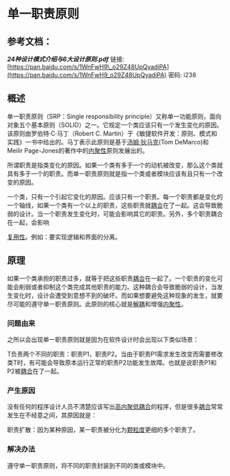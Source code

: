 # 单一职责原则

## 参考文档：

_**24种设计模式介绍与6大设计原则.pdf**_   链接: [https://pan.baidu.com/s/1WnFwH9\_o29Z48UpQyadiPA](https://pan.baidu.com/s/1WnFwH9_o29Z48UpQyadiPA) 密码: i238

## 概述

单一职责原则（SRP：Single responsibility principle）又称单一功能原则，面向对象五个基本原则（SOLID）之一。它规定一个类应该只有一个发生变化的原因。该原则由罗伯特·C·马丁（Robert C. Martin）于《敏捷软件开发：原则、模式和实践》一书中给出的。马丁表示此原则是基于[汤姆·狄马克](https://baike.baidu.com/item/汤姆·狄马克/284013)\(Tom DeMarco\)和Meilir Page-Jones的著作中的[内聚性](https://baike.baidu.com/item/内聚性/4973441)原则发展出的。

所谓职责是指类变化的原因。如果一个类有多于一个的动机被改变，那么这个类就具有多于一个的职责。而单一职责原则就是指一个类或者模块应该有且只有一个改变的原因。

一个类，只有一个引起它变化的原因。应该只有一个职责。每一个职责都是变化的一个轴线，如果一个类有一个以上的职责，这些职责就[耦合](https://baike.baidu.com/item/耦合/2821124)在了一起。这会导致脆弱的设计。当一个职责发生变化时，可能会影响其它的职责。另外，多个职责耦合在一起，会影响

[复用性](https://baike.baidu.com/item/复用性/12719815)。例如：要实现逻辑和界面的分离。

## 原理

如果一个类承担的职责过多，就等于把这些职责[耦合](https://baike.baidu.com/item/耦合/2821124)在一起了。一个职责的变化可能会削弱或者抑制这个类完成其他职责的能力。这种耦合会导致脆弱的设计，当发生变化时，设计会遭受到意想不到的破坏。而如果想要避免这种现象的发生，就要尽可能的遵守单一职责原则。此原则的核心就是[解耦](https://baike.baidu.com/item/解耦)和增强[内聚性](https://baike.baidu.com/item/内聚性/4973441)。

### 问题由来

之所以会出现单一职责原则就是因为在软件设计时会出现以下类似场景：

T负责两个不同的职责：职责P1，职责P2。当由于职责P1需求发生改变而需要修改类T时，有可能会导致原本运行正常的职责P2功能发生故障。也就是说职责P1和P2被[耦合](https://baike.baidu.com/item/耦合/2821124)在了一起。

### 产生原因

没有任何的程序设计人员不清楚应该写出[高内聚低耦合](https://baike.baidu.com/item/高内聚低耦合/5227009)的程序，但是很多[耦合](https://baike.baidu.com/item/耦合/2821124)常常发生在不经意之间，其原因就是：

职责扩散：因为某种原因，某一职责被分化为[颗粒度](https://baike.baidu.com/item/颗粒度/333017)更细的多个职责了。

### 解决办法

遵守单一职责原则，将不同的职责封装到不同的类或模块中。

